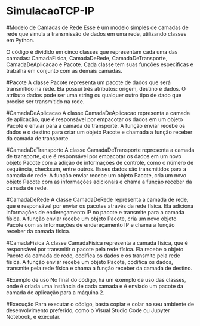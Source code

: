 # SimulacaoTCP-IP

#Modelo de Camadas de Rede
Esse é um modelo simples de camadas de rede que simula a transmissão de dados em uma rede, utilizando classes em Python.

O código é dividido em cinco classes que representam cada uma das camadas: CamadaFisica, CamadaDeRede, CamadaDeTransporte, CamadaDeAplicacao e Pacote. Cada classe tem suas funções específicas e trabalha em conjunto com as demais camadas.

#Pacote
A classe Pacote representa um pacote de dados que será transmitido na rede. Ela possui três atributos: origem, destino e dados. O atributo dados pode ser uma string ou qualquer outro tipo de dado que precise ser transmitido na rede.

#CamadaDeAplicacao
A classe CamadaDeAplicacao representa a camada de aplicação, que é responsável por empacotar os dados em um objeto Pacote e enviar para a camada de transporte. A função enviar recebe os dados e o destino para criar um objeto Pacote e chamada a função receber da camada de transporte.

#CamadaDeTransporte
A classe CamadaDeTransporte representa a camada de transporte, que é responsável por empacotar os dados em um novo objeto Pacote com a adição de informações de controle, como o número de sequência, checksum, entre outros. Esses dados são transmitidos para a camada de rede. A função enviar recebe um objeto Pacote, cria um novo objeto Pacote com as informações adicionais e chama a função receber da camada de rede.

#CamadaDeRede
A classe CamadaDeRede representa a camada de rede, que é responsável por enviar os pacotes através da rede física. Ela adiciona informações de endereçamento IP no pacote e transmite para a camada física. A função enviar recebe um objeto Pacote, cria um novo objeto Pacote com as informações de endereçamento IP e chama a função receber da camada física.

#CamadaFisica
A classe CamadaFisica representa a camada física, que é responsável por transmitir o pacote pela rede física. Ela recebe o objeto Pacote da camada de rede, codifica os dados e os transmite pela rede física. A função enviar recebe um objeto Pacote, codifica os dados, transmite pela rede física e chama a função receber da camada de destino.

#Exemplo de uso
No final do código, há um exemplo de uso das classes, onde é criada uma instância de cada camada e é enviado um pacote da camada de aplicação para a máquina 2.

#Execução
Para executar o código, basta copiar e colar no seu ambiente de desenvolvimento preferido, como o Visual Studio Code ou Jupyter Notebook, e executar.
